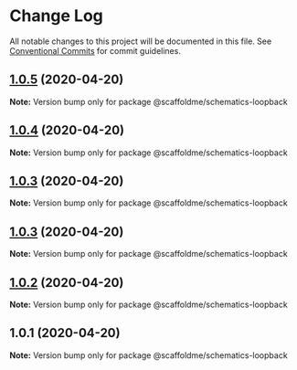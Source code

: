 # Change Log

All notable changes to this project will be documented in this file.
See [Conventional Commits](https://conventionalcommits.org) for commit guidelines.

## [1.0.5](https://github.com/scaffoldme/scaffoldme-cli/compare/@scaffoldme/schematics-loopback@1.0.4...@scaffoldme/schematics-loopback@1.0.5) (2020-04-20)

**Note:** Version bump only for package @scaffoldme/schematics-loopback





## [1.0.4](https://github.com/scaffoldme/scaffoldme-cli/compare/@scaffoldme/schematics-loopback@1.0.3...@scaffoldme/schematics-loopback@1.0.4) (2020-04-20)

**Note:** Version bump only for package @scaffoldme/schematics-loopback





## [1.0.3](https://github.com/scaffoldme/scaffoldme-cli/compare/@scaffoldme/schematics-loopback@1.0.3...@scaffoldme/schematics-loopback@1.0.3) (2020-04-20)

**Note:** Version bump only for package @scaffoldme/schematics-loopback





## [1.0.3](https://github.com/scaffoldme/scaffoldme-cli/compare/@scaffoldme/schematics-loopback@1.0.2...@scaffoldme/schematics-loopback@1.0.3) (2020-04-20)

**Note:** Version bump only for package @scaffoldme/schematics-loopback





## [1.0.2](https://github.com/scaffoldme/scaffoldme-cli/compare/@scaffoldme/schematics-loopback@1.0.1...@scaffoldme/schematics-loopback@1.0.2) (2020-04-20)

**Note:** Version bump only for package @scaffoldme/schematics-loopback





## 1.0.1 (2020-04-20)

**Note:** Version bump only for package @scaffoldme/schematics-loopback
